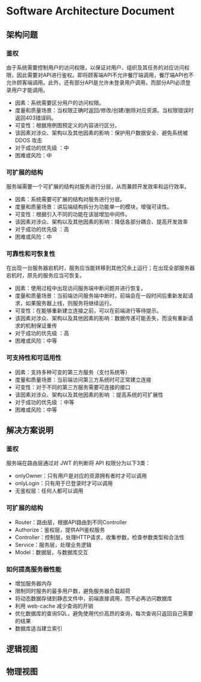 # Software Architecture Document

## 架构问题

### 鉴权
由于系统需要控制用户的访问权限，以保证对用户、组织及其任务的对应访问权限，因此需要对API进行鉴权。即将顾客端API不允许餐厅端调用，餐厅端API也不允许顾客端调用。此外，还有部分API是允许未登录用户调用，而部分API必须登录用户才能调用。
- 因素：系统需要区分用户的访问权限。
- 度量和质量场景：当权限正确时返回/修改/创建/删除对应资源。当权限错误时返回403错误码。
- 可变性：根据用例图预定义的内容进行区分。
- 该因素对涉众、架构以及其他因素的影响：保护用户数据安全、避免系统被 DDOS 攻击
- 对于成功的优先级 ：中
- 困难或风险：中

### 可扩展的结构
服务端需要一个可扩展的结构对服务进行分层，从而兼顾开发效率和运行效率。
- 因素：系统需要可扩展的结构对服务进行分层。
- 度量和质量场景：讲后端结构拆分为功能单一的模块，增强可读性。
- 可变性：根据引入不同的功能在该层增加中间件。
- 该因素对涉众、架构以及其他因素的影响：降低各部分耦合、提高开发效率
- 对于成功的优先级 ：高
- 困难或风险：中

### 可靠性和可恢复性
在出现一台服务器宕机时，服务应当能转移到其他冗余上运行；在出现全部服务器宕机时，原先的服务应当可恢复。
- 因素：使用过程中出现访问服务端中断问题并进行恢复。
- 度量和质量场景：当前端访问服务端中断时，前端会在一段时间后重新发起请求，如果服务器上线，则服务将继续运行。
- 可变性：在能够重新建立连接之前，可以在前端进行等待提示。
- 该因素对涉众、架构以及其他因素的影响：数据传递可能丢失，而没有重新请求的机制保证重传
- 对于成功的优先级 ：高
- 困难或风险：中等

### 可支持性和可适用性
- 因素：支持多种可变的第三方服务（支付系统等）
- 度量和质量场景：当前端访问第三方系统时可正常建立连接
- 可变性：对于不同的第三方服务需要可连接的接口
- 该因素对涉众、架构以及其他因素的影响 ：提高系统的可扩展性
- 对于成功的优先级 ：中等
- 困难或风险：中等

## 解决方案说明

### 鉴权
服务端在路由层通过对 JWT 的判断将 API 权限分为以下3类：
- onlyOwner：只有用户是对应的资源拥有者时才可以调用
- onlyLogin：只有用于已登录时才可以调用
- 无鉴权层：任何人都可以调用

### 可扩展的结构
- Router：路由层，根据API路由到不同Controller
- Authorize：鉴权层，提供API鉴权服务
- Controller：控制层，处理HTTP请求，收集参数，检查参数类型和合法性
- Service：服务层，处理业务逻辑
- Model：数据层，与数据库交互

### 如何提高服务器性能
- 增加服务器内存
- 限制同时服务的最多用户数，避免服务器负载超荷
- 将动态数据存储到静态文件中，前端直接调用，而不必再访问数据库
- 利用 web-cache 减少查询的开销
- 优化数据库的查询SQL，避免使用代价高昂的查询，每次查询只返回自己需要的结果
- 数据库适当建立索引

## 逻辑视图

## 物理视图

